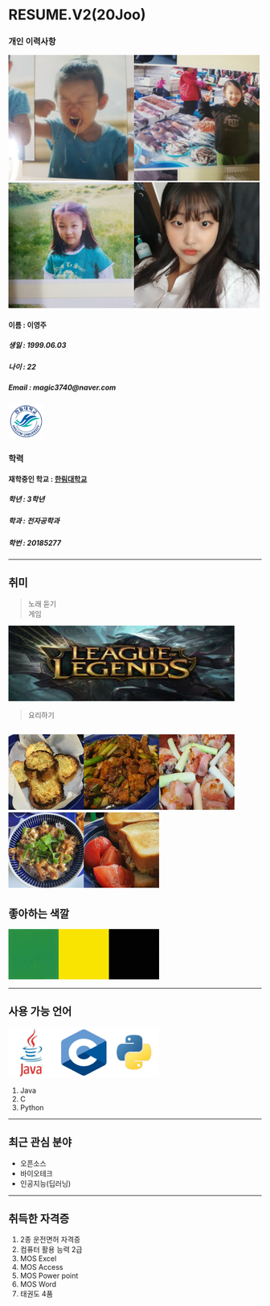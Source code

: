 # RESUME.V2(20Joo)

### 개인 이력사항  

<img src=4.jpg width=250 height=250><img src=6.jpg width=250 height=250><img src=7.jpg width=250 height=250><img src=8.jpg width=250 height=250>    

  #### 이름 : 이영주
  <h5> 생일 : 1999.06.03 </h5>
  <h5> 나이 : 22 </h5>
  <h5> Email : magic3740@naver.com </h5>     
  
  <img src=hallymlogo.png width=70 height=70>         
  
  ### 학력
  #### 재학중인 학교 : [한림대학교](https://www.hallym.ac.kr/)      
  <h5> 학년 : 3학년 </h5>     
  <h5> 학과 : 전자공학과 </h5>      
  <h5> 학번 : 20185277 </h5>  
  
 -------------------------     
  ## 취미     
  > 노래 듣기    
  > 게임  
  <img src=Lol.jpeg width=450 height=150>
  
  > 요리하기
  
  <img src=bread.jpg width=150 height=150><img src=meat.jpg width=150 height=150><img src=bacon.jpg width=150 height=150><img src=yamm.jpg width=150 height=150><img src=toast.jpg width=150 height=150>    
  -------------------------     
  ## 좋아하는 색깔     
  <img src=Green.jpeg width=100 height=100><img src=Yellow.png width=100 height=100><img src=black.jpeg width=100 height=100>   
   
   
  -------------------------      
  ## 사용 가능 언어
  <img src=java.jpeg width=100 height=100><img src=C.png width=100 height=100><img src=python.jpeg width=100 height=100>
  1. Java
  2. C
  3. Python
  
  ************************
  ## 최근 관심 분야 
  * 오픈소스
  * 바이오테크  
  * 인공지능(딥러닝)  
  
  -----------------------
  ## 취득한 자격증
  1. 2종 운전면허 자격증
  2. 컴퓨터 활용 능력 2급
  3. MOS Excel
  4. MOS Access
  5. MOS Power point
  6. MOS Word
  7. 태권도 4품
